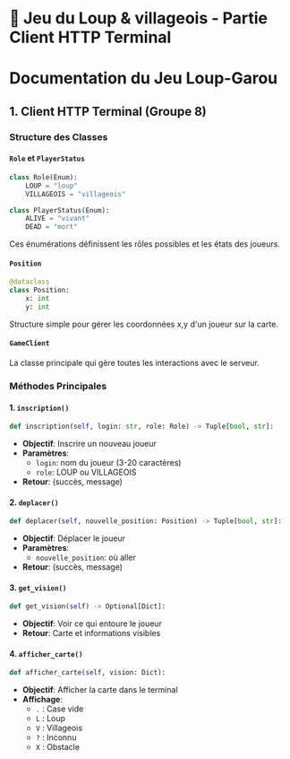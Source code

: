 # 🐺 Jeu du Loup & villageois - Partie Client HTTP Terminal

# Documentation du Jeu Loup-Garou

## 1. Client HTTP Terminal (Groupe 8)

### Structure des Classes

#### `Role` et `PlayerStatus`
```python
class Role(Enum):
    LOUP = "loup"
    VILLAGEOIS = "villageois"

class PlayerStatus(Enum):
    ALIVE = "vivant"
    DEAD = "mort"
```
Ces énumérations définissent les rôles possibles et les états des joueurs.

#### `Position`
```python
@dataclass
class Position:
    x: int
    y: int
```
Structure simple pour gérer les coordonnées x,y d'un joueur sur la carte.

#### `GameClient`
La classe principale qui gère toutes les interactions avec le serveur.

### Méthodes Principales

#### 1. `inscription()`
```python
def inscription(self, login: str, role: Role) -> Tuple[bool, str]:
```
- **Objectif**: Inscrire un nouveau joueur
- **Paramètres**:
  - `login`: nom du joueur (3-20 caractères)
  - `role`: LOUP ou VILLAGEOIS
- **Retour**: (succès, message)

#### 2. `deplacer()`
```python
def deplacer(self, nouvelle_position: Position) -> Tuple[bool, str]:
```
- **Objectif**: Déplacer le joueur
- **Paramètres**:
  - `nouvelle_position`: où aller
- **Retour**: (succès, message)

#### 3. `get_vision()`
```python
def get_vision(self) -> Optional[Dict]:
```
- **Objectif**: Voir ce qui entoure le joueur
- **Retour**: Carte et informations visibles

#### 4. `afficher_carte()`
```python
def afficher_carte(self, vision: Dict):
```
- **Objectif**: Afficher la carte dans le terminal
- **Affichage**:
  - `.` : Case vide
  - `L` : Loup
  - `V` : Villageois
  - `?` : Inconnu
  - `X` : Obstacle
